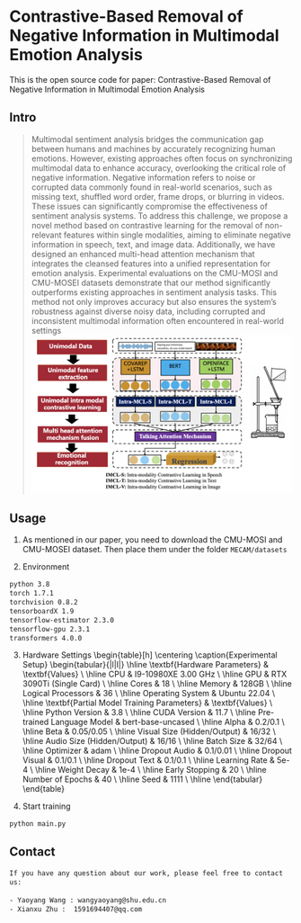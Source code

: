 # Contrastive-Based Removal of Negative Information in Multimodal Emotion Analysis

This is the open source code for paper: Contrastive-Based Removal of Negative Information in Multimodal Emotion Analysis

## Intro
>Multimodal sentiment analysis bridges the communication gap between humans and machines by accurately recognizing human emotions. However, existing approaches often focus on synchronizing multimodal data to enhance accuracy, overlooking the critical role of negative information. Negative information refers to noise or corrupted data commonly found in real-world scenarios, such as missing text, shuffled word order, frame drops, or blurring in videos. These issues can significantly compromise the effectiveness of sentiment analysis systems. To address this challenge, we propose a novel method based on contrastive learning for the removal of non-relevant features within single modalities, aiming to eliminate negative information in speech, text, and image data. Additionally, we have designed an enhanced multi-head attention mechanism that integrates the cleansed features into a unified representation for emotion analysis. Experimental evaluations on the CMU-MOSI and CMU-MOSEI datasets demonstrate that our method significantly outperforms existing approaches in sentiment analysis tasks. This method not only improves accuracy but also ensures the system’s robustness against diverse noisy data, including corrupted and inconsistent multimodal information often encountered in real-world settings
![](images/1.png)
## Usage

1. As mentioned in our paper, you need to download the CMU-MOSI and CMU-MOSEI dataset. Then place them under the folder `MECAM/datasets`

2. Environment
```
python 3.8
torch 1.7.1
torchvision 0.8.2
tensorboardX 1.9
tensorflow-estimator 2.3.0
tensorflow-gpu 2.3.1
transformers 4.0.0
```
3. Hardware Settings
\begin{table}[h]
\centering
\caption{Experimental Setup}
\begin{tabular}{|l|l|}
\hline
\textbf{Hardware Parameters} & \textbf{Values} \\ \hline
CPU                          & I9-10980XE 3.00 GHz  \\ \hline
GPU                          & RTX 3090Ti (Single Card)  \\ \hline
Cores                        & 18  \\ \hline
Memory                       & 128GB  \\ \hline
Logical Processors            & 36  \\ \hline
Operating System              & Ubuntu 22.04  \\ \hline
\textbf{Partial Model Training Parameters} & \textbf{Values} \\ \hline
Python Version               & 3.8  \\ \hline
CUDA Version                 & 11.7  \\ \hline
Pre-trained Language Model    & bert-base-uncased  \\ \hline
Alpha                        & 0.2/0.1  \\ \hline
Beta                         & 0.05/0.05  \\ \hline
Visual Size (Hidden/Output)   & 16/32  \\ \hline
Audio Size (Hidden/Output)    & 16/16  \\ \hline
Batch Size                   & 32/64  \\ \hline
Optimizer                    & adam  \\ \hline
Dropout Audio                & 0.1/0.01  \\ \hline
Dropout Visual               & 0.1/0.1  \\ \hline
Dropout Text                 & 0.1/0.1  \\ \hline
Learning Rate                & 5e-4  \\ \hline
Weight Decay                 & 1e-4  \\ \hline
Early Stopping               & 20  \\ \hline
Number of Epochs             & 40  \\ \hline
Seed                         & 1111  \\ \hline
\end{tabular}
\end{table}

4. Start training
```
python main.py
```

## Contact 
```
If you have any question about our work, please feel free to contact us:

- Yaoyang Wang : wangyaoyang@shu.edu.cn
- Xianxu Zhu :  1591694407@qq.com
```

